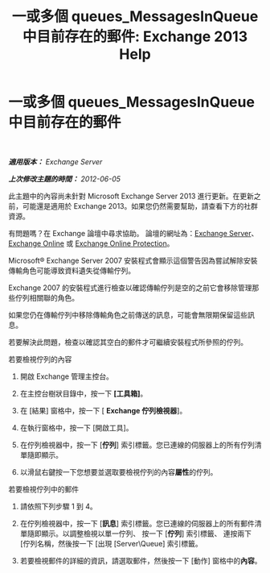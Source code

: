 ﻿---
title: '一或多個 queues_MessagesInQueue 中目前存在的郵件: Exchange 2013 Help'
TOCTitle: 一或多個 queues_MessagesInQueue 中目前存在的郵件
ms:assetid: 3ffcdc7e-c1b7-49a7-8e5f-b30c0397908d
ms:mtpsurl: https://technet.microsoft.com/zh-tw/library/ms.exch.setupreadiness.messagesinqueue(v=EXCHG.150)
ms:contentKeyID: 50473034
ms.date: 05/21/2018
mtps_version: v=EXCHG.150
ms.translationtype: MT
---

# 一或多個 queues\_MessagesInQueue 中目前存在的郵件

 

_**適用版本：** Exchange Server_

_**上次修改主題的時間：** 2012-06-05_

此主題中的內容尚未針對 Microsoft Exchange Server 2013 進行更新。在更新之前，可能還是適用於 Exchange 2013。如果您仍然需要幫助，請查看下方的社群資源。

有問題嗎？在 Exchange 論壇中尋求協助。 論壇的網址為：[Exchange Server](https://go.microsoft.com/fwlink/p/?linkid=60612)、 [Exchange Online](https://go.microsoft.com/fwlink/p/?linkid=267542) 或 [Exchange Online Protection](https://go.microsoft.com/fwlink/p/?linkid=285351)。

Microsoft® Exchange Server 2007 安裝程式會顯示這個警告因為嘗試解除安裝傳輸角色可能導致資料遺失從傳輸佇列。

Exchange 2007 的安裝程式進行檢查以確認傳輸佇列是空的之前它會移除管理那些佇列相關聯的角色。

如果您仍在傳輸佇列中移除傳輸角色之前傳送的訊息，可能會無限期保留這些訊息。

若要解決此問題，檢查以確認其空白的郵件才可繼續安裝程式所參照的佇列。

若要檢視佇列的內容

1.  開啟 Exchange 管理主控台。

2.  在主控台樹狀目錄中，按一下 **\[工具箱\]**。

3.  在 \[結果\] 窗格中，按一下 \[ **Exchange 佇列檢視器**\]。

4.  在執行窗格中，按一下 \[開啟工具\]。

5.  在佇列檢視器中，按一下 \[**佇列**\] 索引標籤。您已連線的伺服器上的所有佇列清單隨即顯示。

6.  以滑鼠右鍵按一下您想要並選取要檢視佇列的內容**屬性**的佇列。

若要檢視佇列中的郵件

1.  請依照下列步驟 1 到 4。

2.  在佇列檢視器中，按一下 \[**訊息**\] 索引標籤。您已連線的伺服器上的所有郵件清單隨即顯示。以調整檢視以單一佇列、 按一下 \[**佇列**\] 索引標籤、 連按兩下 \[佇列名稱，然後按一下 \[出現 \[Server\\Queue\] 索引標籤。

3.  若要檢視郵件的詳細的資訊，請選取郵件，然後按一下 \[動作\] 窗格中的**內容**。

